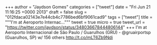 
+++
author = "Jaydson Gomes"
categories = ["tweet"]
date = "Fri Jun 21 11:16:25 +0000 2013"
draft = false
slug = "012fdaca02143e7e44cb4c7786bed6bf9061cad9"
tags = ["tweet"]
title = """I'm at Aeroporto Internac..."""
tweet = true
micro = true
tweet_url = "https://twitter.com/jaydson/status/348036678444806144"
+++
I'm at Aeroporto Internacional de São Paulo / Guarulhos (GRU) - @gruairportsp (Guarulhos, SP) w/ 156 others http://t.co/mLT6Zb9Ndi
